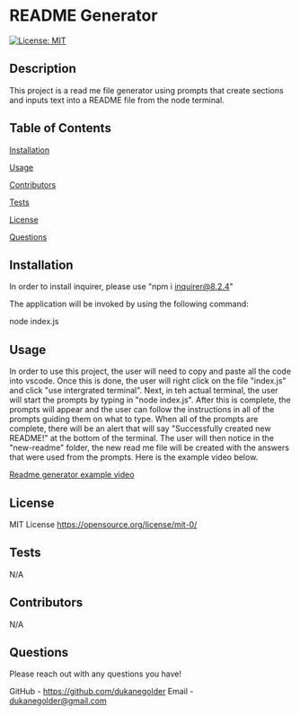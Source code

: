 # README Generator

[![License: MIT](https://img.shields.io/badge/License-MIT-yellow.svg)](https://opensource.org/licenses/MIT)

## Description

This project is a read me file generator using prompts that create sections and inputs text into a README file from the node terminal.

## Table of Contents

[Installation](#installation)

[Usage](#usage)

[Contributors](#contributors)

[Tests](#tests)

[License](#license)

[Questions](#questions)

## Installation

In order to install inquirer, please use "npm i inquirer@8.2.4"

The application will be invoked by using the following command:

node index.js

## Usage

In order to use this project, the user will need to copy and paste all the code into vscode. Once this is done, the user will right click on the file "index.js" and click "use intergrated terminal". Next, in teh actual terminal, the user will start the prompts by typing in "node index.js". After this is complete, the prompts will appear and the user can follow the instructions in all of the prompts guiding them on what to type. When all of the prompts are complete, there will be an alert that will say "Successfully created new README!" at the bottom of the terminal. The user will then notice in the "new-readme" folder, the new read me file will be created with the answers that were used from the prompts. Here is the example video below.

[Readme generator example video](https://user-images.githubusercontent.com/117951485/218888211-63bf21c1-969f-4cab-9d7c-c0bb84c1569c.webm)

## License

MIT License https://opensource.org/license/mit-0/

## Tests

N/A

## Contributors

N/A

## Questions

Please reach out with any questions you have!

GitHub - https://github.com/dukanegolder
Email - dukanegolder@gmail.com
